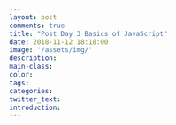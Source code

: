 ```yaml
---
layout: post
comments: true
title: "Post Day 3 Basics of JavaScript"
date: 2018-11-12 18:18:00
image: '/assets/img/'
description:
main-class:
color:
tags:
categories:
twitter_text:
introduction:
---
```


